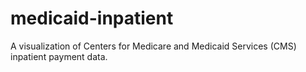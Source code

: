 # medicaid-inpatient
A visualization of Centers for Medicare and Medicaid Services (CMS) inpatient payment data.
